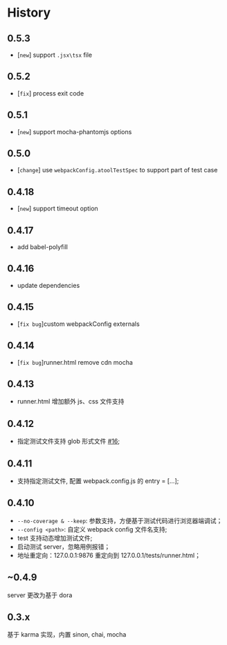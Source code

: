 # History

## 0.5.3

- [`new`] support `.jsx\tsx` file

## 0.5.2

- [`fix`] process exit code

## 0.5.1

- [`new`] support mocha-phantomjs options

## 0.5.0

- [`change`] use `webpackConfig.atoolTestSpec` to support part of test case

## 0.4.18

- [`new`] support timeout option

## 0.4.17

- add babel-polyfill

## 0.4.16

- update dependencies

## 0.4.15

- [`fix bug`]custom webpackConfig externals

## 0.4.14

- [`fix bug`]runner.html remove cdn mocha

## 0.4.13

- runner.html 增加额外 js、css 文件支持

## 0.4.12

- 指定测试文件支持 glob 形式文件 [#16](https://github.com/ant-tool/atool-test/issues/16);

## 0.4.11

- 支持指定测试文件, 配置 webpack.config.js 的 entry = [...];

## 0.4.10
- `--no-coverage & --keep`: 参数支持，方便基于测试代码进行浏览器端调试；
- `--config <path>`: 自定义 webpack config 文件名支持;
- test 支持动态增加测试文件;
- 启动测试 server，忽略用例报错；
- 地址重定向：127.0.0.1:9876 重定向到 127.0.0.1/tests/runner.html；

## ~0.4.9

server 更改为基于 dora

## 0.3.x
基于 karma 实现，内置 sinon, chai, mocha
